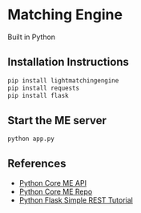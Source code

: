 # Matching Engine

Built in Python


## Installation Instructions

```bash
pip install lightmatchingengine
pip install requests
pip install flask
```


## Start the ME server

```bash
python app.py
```


## References

- [Python Core ME API](https://github.com/gavincyi/LightMatchingEngine/blob/develop/lightmatchingengine/lightmatchingengine.pyx)
- [Python Core ME Repo](https://github.com/gavincyi/LightMatchingEngine)
- [Python Flask Simple REST Tutorial](https://blog.miguelgrinberg.com/post/designing-a-restful-api-with-python-and-flask)